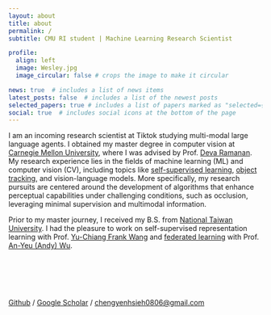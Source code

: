 ```yaml
---
layout: about
title: about
permalink: /
subtitle: CMU RI student | Machine Learning Research Scientist

profile:
  align: left
  image: Wesley.jpg
  image_circular: false # crops the image to make it circular

news: true  # includes a list of news items
latest_posts: false  # includes a list of the newest posts
selected_papers: true # includes a list of papers marked as "selected={true}"
social: true  # includes social icons at the bottom of the page
---
```


I am an incoming research scientist at Tiktok studying multi-modal large language agents. I obtained my master degree in computer vision at [Carnegie Mellon University](https://www.cmu.edu/), where I was advised by Prof. [Deva Ramanan](https://www.cs.cmu.edu/~deva/). My research experience lies in the fields of machine learning (ML) and computer vision (CV), including topics like [self-supervised learning](https://openaccess.thecvf.com/content/WACV2023/papers/Hsieh_Self-Supervised_Pyramid_Representation_Learning_for_Multi-Label_Visual_Analysis_and_Beyond_WACV_2023_paper.pdf), [object tracking](https://tao-amodal.github.io), and vision-language models. 
More specifically, my research pursuits are centered around the development of algorithms that enhance perceptual capabilities under challenging conditions, such as occlusion, leveraging minimal supervision and multimodal information. 

Prior to my master journey, I received my B.S. from [National Taiwan University](https://www.ntu.edu.tw/english/). I had the pleasure to work on self-supervised representation learning with Prof. [Yu-Chiang Frank Wang](http://vllab.ee.ntu.edu.tw/members.html) and [federated learning](http://access.ee.ntu.edu.tw/Publications/Conference/(2021)%20FL-HDC_Hyperdimensional_Computing_Design_for_the_Application_of_Federated_Learning.pdf) with Prof. [An-Yeu (Andy) Wu](http://access.ee.ntu.edu.tw/).

<br>
<br>
<br>
<br>

[Github](https://github.com/WesleyHsieh0806) / [Google Scholar](https://scholar.google.com/citations?user=0V8wixoAAAAJ&hl=en) / [chengyenhsieh0806@gmail.com](mailto:chengyenhsieh0806@gmail.com)